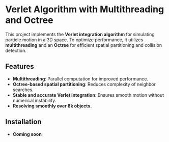 # Verlet Algorithm with Multithreading and Octree  

This project implements the **Verlet integration algorithm** for simulating particle motion in a 3D space. To optimize performance, it utilizes **multithreading** and an **Octree** for efficient spatial partitioning and collision detection.  

## Features  
- **Multithreading**: Parallel computation for improved performance.  
- **Octree-based spatial partitioning**: Reduces complexity of neighbor searches.  
- **Stable and accurate Verlet integration**: Ensures smooth motion without numerical instability.
- **Resolving smoothly over 8k objects.**

## Installation  
- **Coming soon**
